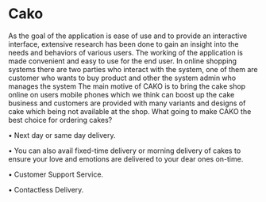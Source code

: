 # Cako
As the goal of the application is ease of use and to provide an interactive interface, extensive research has been done to gain an insight into the needs and behaviors of various users. The working of the application is made convenient and easy to use for the end user. In online shopping systems there are two parties who interact with the system, one of them are customer who wants to buy product and other the system admin who manages the system
The main motive of CAKO is to bring the cake shop online on users mobile phones which we think can boost up the cake business and customers are provided with many variants and designs of cake which being not available at the shop.
What going to make CAKO the best choice for ordering cakes?

•	Next day or same day delivery.

•	You can also avail fixed-time delivery or morning delivery of cakes to ensure your love and emotions are delivered to your dear ones on-time.

•	Customer Support Service.

•	Contactless Delivery.

